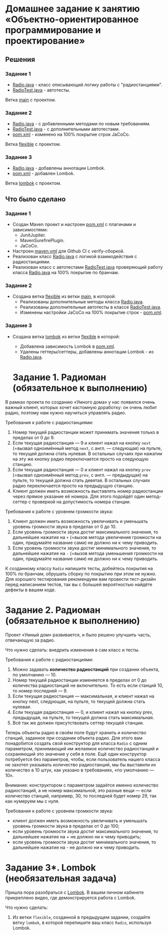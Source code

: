 # Домашнее задание к занятию «Объектно-ориентированное программирование и проектирование»

## Решения
### Задание 1
* <a href="https://github.com/Nephedov/10.11.Java/blob/main/src/main/java/ru/netology/Radio/Radio.java">Radio.java</a> - класс описывающий логику работы с "радиостанциями".
* <a href="https://github.com/Nephedov/10.11.Java/blob/main/src/test/java/ru/netology/Radio/RadioTest.java">RadioTest.java</a> - автотесты.

Ветка <a href="https://github.com/Nephedov/10.11.Java/tree/main">main</a> с проектом.
### Задание 2
* <a href="https://github.com/Nephedov/10.11.Java/blob/flexible/src/main/java/ru/netology/Radio/Radio.java">Radio.java</a> - с добавленными методами по новым требованиям.
* <a href="https://github.com/Nephedov/10.11.Java/blob/flexible/src/test/java/ru/netology/Radio/RadioTest.java">RadioTest.java</a> - с дополнительными автотестами.
* <a href="https://github.com/Nephedov/10.11.Java/blob/flexible/pom.xml">pom.xml</a> - изменено на 100% покрытие строк JaCoCo.

Ветка <a href="https://github.com/Nephedov/10.11.Java/tree/flexible">flexible</a> с проектом.
### Задание 3
* <a href="https://github.com/Nephedov/10.11.Java/blob/lombok/src/main/java/ru/netology/Radio/Radio.java">Radio.java</a> - добавлены аннотации Lombok.
* <a href="https://github.com/Nephedov/10.11.Java/blob/lombok/pom.xml">pom.xml</a> - добавлен Lombok.

Ветка <a href="https://github.com/Nephedov/10.11.Java/tree/lombok">lombok</a> с проектом.
## Что было сделано
### Задание 1
* Создан Maven проект и настроен <a href="https://github.com/Nephedov/10.11.Java/blob/main/pom.xml">pom.xml</a> c плагинами и зависимостями:
  * JunitJupiter.
  * MavenSurefirePlugin.
  * JaCoCo.
* Настроен <a href="https://github.com/Nephedov/10.11.Java/blob/main/.github/workflows/maven.yml">maven.yml</a> для Github CI с verify-сборкой.
* Реализован класс <a href="https://github.com/Nephedov/10.11.Java/blob/main/src/main/java/ru/netology/Radio/Radio.java">Radio.java</a> c логикой взаимодействия с радиостанциями.
* Реализован класс с автотестами <a href="https://github.com/Nephedov/10.11.Java/blob/main/src/test/java/ru/netology/Radio/RadioTest.java">RadioTest.java</a>
  проверяющий работу класса <a href="https://github.com/Nephedov/10.11.Java/blob/main/src/main/java/ru/netology/Radio/Radio.java">Radio.java</a> на 100% покрытие по бранчам.
### Задание 2
* Создана ветка <a href="https://github.com/Nephedov/10.11.Java/tree/flexible">flexible</a> из ветки <a href="https://github.com/Nephedov/10.11.Java/tree/main">main</a>, в которой:
  * Реализованы дополнительные методы класса <a href="https://github.com/Nephedov/10.11.Java/blob/flexible/src/main/java/ru/netology/Radio/Radio.java">Radio.java</a>.
  * Реализованы дополнительные автотесты в классе <a href="https://github.com/Nephedov/10.11.Java/blob/flexible/src/test/java/ru/netology/Radio/RadioTest.java">RadioTest.java</a>.
  * Изменены настройки JaCoCo на 100% покрытие строк - <a href="https://github.com/Nephedov/10.11.Java/blob/flexible/pom.xml">pom.xml</a>.
### Задание 3
* Создана ветка <a href="https://github.com/Nephedov/10.11.Java/tree/lombok">lombok</a> из ветки <a href="https://github.com/Nephedov/10.11.Java/tree/flexible">flexible</a> в которой:
  * Добавлена зависимость Lombok в <a href="https://github.com/Nephedov/10.11.Java/blob/lombok/pom.xml">pom.xml</a>.
  * Удалены геттеры/сеттеры, добавлены аннотации Lombok - из <a href="https://github.com/Nephedov/10.11.Java/blob/lombok/src/main/java/ru/netology/Radio/Radio.java">Radio.java</a>.


  # Задание 1. Радиоман (обязательное к выполнению)

В рамках проекта по созданию «Умного дома» у нас появился очень важный клиент, которых хочет кастомную доработку: он очень любит радио, поэтому нам нужно научиться управлять радио.

Требования к работе с радиостанциями:
1. Номер текущей радиостанции может принимать значения только в пределах от 0 до 9.
1. Если текущая радиостанция — 9 и клиент нажал на кнопку `next` (=вызвал одноимённый метод `next`, с англ. — следующая) на пульте, то текущей должна стать нулевая. В остальных случаях при нажатии на эту же кнопку радио переключается просто на следующую станцию.
1. Если текущая радиостанция — 0 и клиент нажал на кнопку `prev` (=вызвал одноимённый метод `prev`, с англ. — предыдущая) на пульте, то текущей должна стать девятая. В остальных случаях радио переключается просто на предыдущую станцию.
1. Клиент должен иметь возможность выставлять номер радиостанции через прямое указание её номера. Для этого подойдёт один метод-сеттер с проверкой на допустимость номера станции.

Требования к работе с уровнем громкости звука:
1. Клиент должен иметь возможность увеличивать и уменьшать уровень громкости звука в пределах от 0 до 10.
1. Если уровень громкости звука достиг максимального значения, то дальнейшее нажатие на `+` (=вызов метода увеличения громкости на один, придумайте название сами) не должно ни к чему приводить.
1. Если уровень громкости звука достиг минимального значения, то дальнейшее нажатие на `-` (=вызов метода уменьшения громкости на один, придумайте название сами) не должно ни к чему приводить.

К созданному классу `Radio` напишите тесты, добейтесь покрытия на 100% по бранчам, обрушать сборку по покрытию при этом не нужно. Для хорошего тестирования рекомендуем вам провести тест-дизайн перед написанием тестов, так вы с большей вероятностью найдёте дефекты в вашем коде.

# Задание 2. Радиоман (обязательное к выполнению)

Проект «Умный дом» развивается, и было решено улучшить часть, отвечающую за радио.

Что нужно сделать: внедрить изменения в сам класс и тесты.

Требования к работе с радиостанциями:

1. Можно задавать **количество радиостанций** при создании объекта, по умолчанию — 10.
1. Номер текущей радиостанции изменяется в пределах от 0 до количества радиостанций не включительно. То есть если станций 10, то номер последней — 9.
1. Если текущая радиостанция — максимальная, и клиент нажал на кнопку next, следующая, на пульте, то текущей должна стать нулевая.
1. Если текущая радиостанция — 0, и клиент нажал на кнопку prev, предыдущая, на пульте, то текущей должна стать максимальная.
1. Всё так же должен присутствовать сеттер текущей станции.

Теперь объекты радио в своём поле будут хранить и количество станций, заданное при создании объекта радио. Для этого вам понадобится создать свой конструктор для класса `Radio` с одним параметром, принимающий им желаемое количество радиостанций и сохраняющий это значение у себя в поле. Ещё один конструктор потребуется без параметров, чтобы, если пользователь нашего класса не захотел указывать количество радиостанций, мы бы выставили их количество в 10 штук, как указано в требованиях, «по умолчанию — 10».

Внимание: конструктором с параметром задаётся именно количество радиостанций, а не номер максимальной, это разные вещи — если количество станций, например, 30, то последней будет номер 29, так как нумеруем мы с нуля.

Требования к работе с уровнем громкости звука:

* клиент должен иметь возможность увеличивать и уменьшать уровень громкости звука в пределах от 0 до 100;
* если уровень громкости звука достиг максимального значения, то дальнейшее нажатие на + не должно ни к чему приводить;
* если уровень громкости звука достиг минимального значения, то дальнейшее нажатие на - не должно ни к чему приводить.

# Задание 3*. Lombok (необязательная задача)

Пришла пора разобраться с [Lombok](https://projectlombok.org). В вашем личном кабинете прикреплено видео, где демонстрируется работа с Lombok.

Что нужно сделать:
1. Из ветки `flexible`, созданной в предыдущем задании, создайте ветку `lombok`, в которой перепишите ваш класс `Radio`, используя Lombok.

